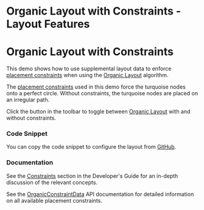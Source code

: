 <!--
 //////////////////////////////////////////////////////////////////////////////
 // @license
 // This file is part of yFiles for HTML 2.6.
 // Use is subject to license terms.
 //
 // Copyright (c) 2000-2023 by yWorks GmbH, Vor dem Kreuzberg 28,
 // 72070 Tuebingen, Germany. All rights reserved.
 //
 //////////////////////////////////////////////////////////////////////////////
-->
# Organic Layout with Constraints - Layout Features

# Organic Layout with Constraints

This demo shows how to use supplemental layout data to enforce [placement constraints](https://docs.yworks.com/yfileshtml/#/api/OrganicConstraintData) when using the [Organic Layout](https://docs.yworks.com/yfileshtml/#/api/OrganicLayout) algorithm.

The [placement constraints](https://docs.yworks.com/yfileshtml/#/api/OrganicConstraintData) used in this demo force the turquoise nodes onto a perfect circle. Without constraints, the turquoise nodes are placed on an irregular path.

Click the button in the toolbar to toggle between [Organic Layout](https://docs.yworks.com/yfileshtml/#/api/OrganicLayout) with and without constraints.

### Code Snippet

You can copy the code snippet to configure the layout from [GitHub](https://github.com/yWorks/yfiles-for-html-demos/blob/master/demos/layout-features/organic-constraints/OrganicConstraints.ts).

### Documentation

See the [Constraints](https://docs.yworks.com/yfileshtml/#/dguide/organic_layout-constraints) section in the Developer's Guide for an in-depth discussion of the relevant concepts.

See the [OrganicConstraintData](https://docs.yworks.com/yfileshtml/#/api/OrganicConstraintData) API documentation for detailed information on all available placement constraints.
